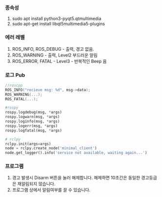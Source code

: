 ### 종속성
  1. sudo apt install python3-pyqt5.qtmultimedia
  2. sudo apt-get install libqt5multimedia5-plugins



### 에러 레벨

  1. ROS_INFO, ROS_DEBUG - 출력, 경고 없음.
  2. ROS_WARNING - 출력, Level2 부드러운 알림
  3. ROS_ERROR, FATAL - Level3 - 반복적인 Beep 음
  
### 로그 Pub
```cpp
//roscpp
ROS_INFO("recieve msg: %d", msg->data);
ROS_WARNING(...);
ROS_FATAL(...);
```

```py
#rospy
rospy.logdebug(msg, *args)
rospy.logwarn(msg, *args)
rospy.loginfo(msg, *args)
rospy.logerr(msg, *args)
rospy.logfatal(msg, *args)
```

```py
# rclpy
rclpy.init(args=args)
node = rclpy.create_node('minimal_client')
node.get_logger().info('service not available, waiting again...')

```



### 프로그램
  1. 경고 발생시 Disarm 버튼을 눌러 해제합니다. 해제하면 10초간은 동일한 경고등급은 재알림되지 않습니다.
  2. 프로그램 상에서 알림여부를 끌 수 있습니다.
